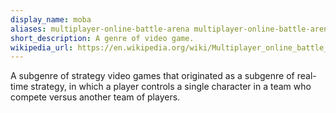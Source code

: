 ```yaml
---
display_name: moba
aliases: multiplayer-online-battle-arena multiplayer-online-battle-arena-game action-real-time- strategy action-real-time- strategy-game arts
short_description: A genre of video game.
wikipedia_url: https://en.wikipedia.org/wiki/Multiplayer_online_battle_arena
---
```

A subgenre of strategy video games that originated as a subgenre of real-time strategy, in which a player controls a single character in a team who compete versus another team of players.